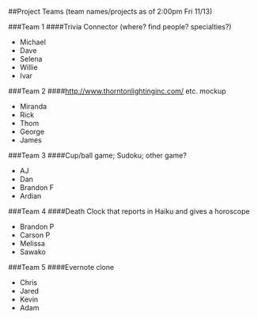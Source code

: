 ##Project Teams (team names/projects as of 2:00pm Fri 11/13)

###Team 1
####Trivia Connector (where? find people? specialties?)
* Michael
* Dave
* Selena
* Willie
* Ivar

###Team 2
####http://www.thorntonlightinginc.com/ etc. mockup
* Miranda
* Rick
* Thom
* George
* James

###Team 3
####Cup/ball game; Sudoku; other game?
* AJ
* Dan
* Brandon F
* Ardian

###Team 4
####Death Clock that reports in Haiku and gives a horoscope
* Brandon P
* Carson P
* Melissa
* Sawako

###Team 5
####Evernote clone
* Chris
* Jared
* Kevin
* Adam

